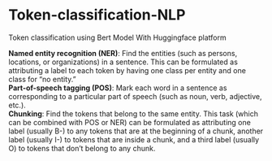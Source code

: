 # Token-classification-NLP
Token classification using Bert Model With Huggingface platform 

**Named entity recognition (NER)**: Find the entities (such as persons, locations, or organizations) in a sentence. This can be formulated as attributing a label to each token by having one class per entity and one class for “no entity.” <br>
**Part-of-speech tagging (POS)**: Mark each word in a sentence as corresponding to a particular part of speech (such as noun, verb, adjective, etc.).<br>
**Chunking**: Find the tokens that belong to the same entity. This task (which can be combined with POS or NER) can be formulated as attributing one label (usually B-) to any tokens that are at the beginning of a chunk, another label (usually I-) to tokens that are inside a chunk, and a third label (usually O) to tokens that don’t belong to any chunk.

